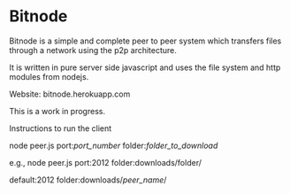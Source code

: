 Bitnode
=====

Bitnode is a simple and complete peer to peer system which transfers files through a network using the p2p architecture. 

It is written in pure server side javascript and uses the file system and http modules from nodejs. 

Website: bitnode.herokuapp.com

This is a work in progress. 


Instructions to run the client

node peer.js port:_port_number_ folder:_folder_to_download_

e.g., node peer.js port:2012 folder:downloads/folder/

default:2012
folder:downloads/_peer_name_/

